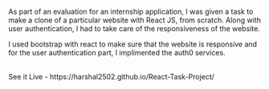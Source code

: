 As part of an evaluation for an internship application, I was given a task to make a clone of a particular website with React JS, from scratch. Along with user authentication, I had to take care of the responsiveness of the website.

I used bootstrap with react to make sure that the website is responsive and for the user authentication part, I implimented the auth0 services.

<br>
See it Live - https://harshal2502.github.io/React-Task-Project/
